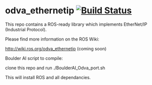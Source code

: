 odva_ethernetip [![Build Status](https://travis-ci.org/ros-drivers/odva_ethernetip.svg?branch=indigo-devel)](https://travis-ci.org/ros-drivers/odva_ethernetip)
===============

This repo contains a ROS-ready library which implements EtherNet/IP (Industrial Protocol).

Please find more information on the ROS Wiki:

http://wiki.ros.org/odva_ethernetip (coming soon)

Boulder AI script to compile:

clone this repo and run ./BoulderAI_Odva_port.sh

This will install ROS and all dependancies. 
